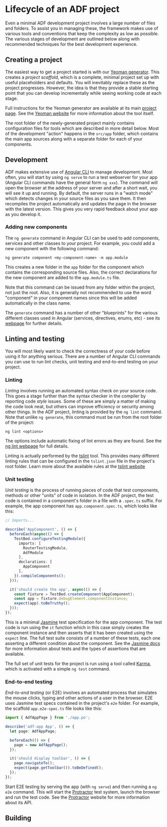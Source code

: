 # Lifecycle of an ADF project

Even a minimal ADF development project involves a large number of files
and folders. To assist you in managing these, the framework makes use of
various tools and conventions that keep the complexity as low as possible.
The various stages of development are outlined below along with recommended
techniques for the best development experience.

## Creating a project

The easiest way to get a project started is with our 
[Yeoman generator](https://github.com/Alfresco/generator-ng2-alfresco-app).
This creates a *project scaffold*, which is a complete, minimal project set
up with useful placeholders and defaults. You will inevitably replace these as
the project progresses. However, the idea is that they provide a stable starting
point that you can develop incrementally while seeing working code at each stage.

Full instructions for the Yeoman generator are available at its main
[project page](https://github.com/Alfresco/generator-ng2-alfresco-app). See the
[Yeoman website](http://yeoman.io/) for more information about the tool itself.

The root folder of the newly-generated project mainly contains configuration files
for tools which are described in more detail below. Most of the development "action"
happens in the `src/app` folder, which contains the main app sources along with a
separate folder for each of your components.

## Development

ADF makes extensive use of [Angular CLI](https://github.com/angular/angular-cli)
to manage development. Most often, you will start by using `ng serve` to run a
test webserver for your app (Angular CLI commands have the general form `ng xxx`).
The command will open the browser at the address of your server and after a short
wait, you will see it up and running. By default, the server runs in a "watch mode"
which detects changes in your source files as you save them. It then recompiles the
project automatically and updates the page in the browser with the latest version.
This gives you very rapid feedback about your app as you develop it.

### Adding new components

The `ng generate` command in Angular CLI can be used to add components, services
and other classes to your project. For example, you could add a new component with
the following command:

`ng generate component <my-component-name> -m app.module`

This creates a new folder in the `app` folder for the component which contains the
corresponding source files. Also, the correct declarations for the new component are
added to the `app.module.ts` file.

Note that this command can be issued from any folder within the project, not
just the root. Also, it is generally not recommended to use the word "component" in
your component names since this will be added automatically in the class name.

The `generate` command has a number of other "blueprints" for the various different
classes used in Angular (services, directives, enums, etc) - see its
[webpage](https://github.com/angular/angular-cli/wiki/generate) for further details.

## Linting and testing

You will most likely want to check the correctness of your code before using it for
anything serious. There are a number of Angular CLI commands you can use to run
lint checks, unit testing and end-to-end testing on your project.

### Linting

*Linting* involves running an automated syntax check on your source code. This goes
a stage further than the syntax checker in the compiler by reporting code *style* issues.
Some of these are simply a matter of making the code look neat, but others can improve
efficiency or security among other things. In the ADF project, linting is provided by
the `ng lint` command. Note that unlike `ng generate`, this command must be run from the
root folder of the project:

`ng lint <options>`

The options include automatic fixing of lint errors as they are found.
See the [ng lint webpage](https://github.com/angular/angular-cli/wiki/lint) for full
details.

Linting is actually performed by the [tslint](https://github.com/angular/angular-cli/wiki/lint)
tool. This provides many different linting rules that can be configured in the `tslint.json`
file in the project's root folder. Learn more about the available rules at the
[tslint website](https://palantir.github.io/tslint/rules/)

### Unit testing

*Unit testing* is the process of running pieces of code that test components, methods or
other "units" of code in isolation. In the ADF project, the test code is contained in a
component's folder in a file with a `.spec.ts` suffix. For example, the app component has
`app.component.spec.ts`, which looks like this:

```ts
// Imports...

describe('AppComponent', () => {
  beforeEach(async(() => {
    TestBed.configureTestingModule({
      imports: [
        RouterTestingModule,
        AdfModule
      ],
      declarations: [
        AppComponent
      ],
    }).compileComponents();
  }));

  it('should create the app', async(() => {
    const fixture = TestBed.createComponent(AppComponent);
    const app = fixture.debugElement.componentInstance;
    expect(app).toBeTruthy();
  }));
});
```

This is a minimal [Jasmine](https://jasmine.github.io/) test specification for
the app component. The test code is run using the `it` function which in this case
simply creates the component instance and then asserts that it has been created
using the `expect` line. The full test suite consists of a number of these tests,
each one asserting a different condition about the component. See the
[Jasmine docs](https://jasmine.github.io/tutorials/your_first_suite) for more
information about tests and the types of assertions that are available.

The full set of unit tests for the project is run using a tool called
[Karma](http://karma-runner.github.io/2.0/index.html), which is activated
with a simple `ng test` command.

### End-to-end testing

*End-to-end testing* (or E2E) involves an automated process that simulates the
mouse clicks, typing and other actions of a user in the browser. E2E uses Jasmine
test specs contained in the project's `e2e` folder. For example, the scaffold
`app.e2e-spec.ts` file looks like this:

```ts
import { AdfAppPage } from './app.po';

describe('adf-app App', () => {
  let page: AdfAppPage;

  beforeEach(() => {
    page = new AdfAppPage();
  });

  it('should display toolbar', () => {
    page.navigateTo();
    expect(page.getToolbar()).toBeDefined();
  });
});
```

Start E2E testing by serving the app (with `ng serve`) and then running a
`ng e2e` command. This will start the [Protractor](http://www.protractortest.org/)
test system, launch the browser and run the test code. See the
[Protractor](http://www.protractortest.org/) website for more information about
its API.

## Building

